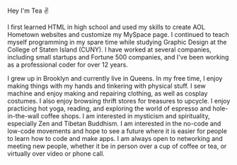 Hey I'm Tea ✌️

I first learned HTML in high school and used my skills to create AOL Hometown websites and customize my MySpace page. I continued to teach myself programming in my spare time while studying Graphic Design at the College of Staten Island (CUNY). I have worked at several companies, including small startups and Fortune 500 companies, and I've been working as a professional coder for over 12 years.

I grew up in Brooklyn and currently live in Queens. In my free time, I enjoy making things with my hands and tinkering with physical stuff. I sew machine and enjoy making and repairing clothing, as well as cosplay costumes. I also enjoy browsing thrift stores for treasures to upcycle. I enjoy practicing hot yoga, reading, and exploring the world of espresso and hole-in-the-wall coffee shops. I am interested in mysticism and spirituality, especially Zen and Tibetan Buddhism. I am interested in the no-code and low-code movements and hope to see a future where it is easier for people to learn how to code and make apps. I am always open to networking and meeting new people, whether it be in person over a cup of coffee or tea, or virtually over video or phone call.
